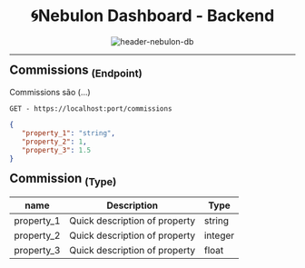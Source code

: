 <h1 align="center">🌀Nebulon Dashboard - Backend</h1>
   <p align="center">
   <image alt="header-nebulon-db" src="https://github.com/Byte-Boost/Backend_Nebulon/assets/105757405/5be8aa9f-1baf-4d62-aacc-433597affa75"/>   
   </p>
<hr>   


<h2 style="display: inline">Commissions <sub>(Endpoint)</sub></h2>
<p>Commissions são (...)</p>

`GET - https://localhost:port/commissions`
```json
{
   "property_1": "string",
   "property_2": 1,
   "property_3": 1.5
}
```
<h2 style="display: inline">Commission <sub>(Type)</sub></h2>

name | Description | Type 
--- | --- | ---
property_1 | Quick description of property | string
property_2 | Quick description of property | integer
property_3 | Quick description of property | float



